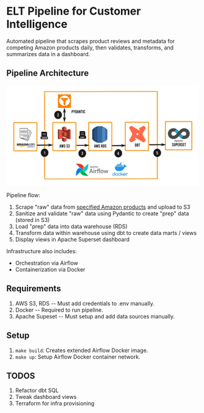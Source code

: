 # ELT Pipeline for Customer Intelligence

Automated pipeline that scrapes product reviews and metadata for competing Amazon products daily, then validates, transforms, and summarizes data in a dashboard.

## Pipeline Architecture

![Architecture](docs/architecture_diagram.jpg)

Pipeline flow:
1. Scrape "raw" data from [specified Amazon products](tasks/products.txt) and upload to S3
2. Sanitize and validate "raw" data using Pydantic to create "prep" data (stored in S3)
3. Load "prep" data into data warehouse (RDS)
4. Transform data within warehouse using dbt to create data marts / views
5. Display views in Apache Superset dashboard

Infrastructure also includes:
- Orchestration via Airflow
- Containerization via Docker

## Requirements

1. AWS S3, RDS -- Must add credentials to .env manually.
2. Docker -- Required to run pipeline.
3. Apache Supeset -- Must setup and add data sources manually.

## Setup

1. `make build`: Creates extended Airflow Docker image.
2. `make up`: Setup Airflow Docker container network.

## TODOS

1. Refactor dbt SQL
2. Tweak dashboard views
3. Terraform for infra provisioning